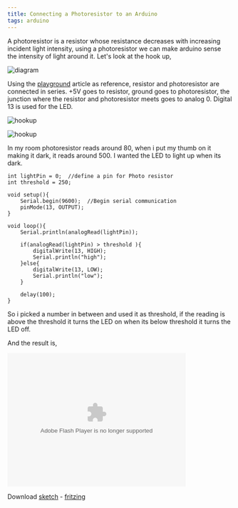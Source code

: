```yaml
---
title: Connecting a Photoresistor to an Arduino
tags: arduino
---
```


A photoresistor is a resistor whose resistance decreases with increasing
incident light intensity, using a photoresistor we can make arduino
sense the intensity of light around it. Let's look at the hook up,

![diagram](/images/post/photoresistor.png)

Using the
[playground](http://www.arduino.cc/playground/Learning/PhotoResistor)
article as reference, resistor and photoresistor are connected in
series. +5V goes to resistor, ground goes to photoresistor, the junction
where the resistor and photoresistor meets goes to analog 0. Digital 13
is used for the LED.

![hookup](http://farm3.static.flickr.com/2438/4050068719_34efa0eefe.jpg)


![hookup](http://farm3.static.flickr.com/2546/4050068885_e3967f0742.jpg)

In my room photoresistor reads around 80, when i put my thumb on it
making it dark, it reads around 500. I wanted the LED to light up when
its dark.

    int lightPin = 0;  //define a pin for Photo resistor
    int threshold = 250;

    void setup(){
        Serial.begin(9600);  //Begin serial communication
        pinMode(13, OUTPUT);
    }

    void loop(){
        Serial.println(analogRead(lightPin)); 
    
        if(analogRead(lightPin) > threshold ){    
            digitalWrite(13, HIGH);
            Serial.println("high"); 
        }else{
            digitalWrite(13, LOW);
            Serial.println("low"); 
        }
    
        delay(100);
    }

So i picked a number in between and used it as threshold, if the reading
is above the threshold it turns the LED on when its below threshold it
turns the LED off.

And the result is,

<object type="application/x-shockwave-flash" width="400" height="300" data="http://www.flickr.com/apps/video/stewart.swf?v=71377" classid="clsid:D27CDB6E-AE6D-11cf-96B8-444553540000"> <param name="flashvars" value="intl_lang=en-us&photo_secret=c8e9e39a1b&photo_id=4050815472"></param> <param name="movie" value="http://www.flickr.com/apps/video/stewart.swf?v=71377"></param> <param name="bgcolor" value="#000000"></param> <param name="allowFullScreen" value="true"></param><embed type="application/x-shockwave-flash" src="http://www.flickr.com/apps/video/stewart.swf?v=71377" bgcolor="#000000" allowfullscreen="true" flashvars="intl_lang=en-us&photo_secret=c8e9e39a1b&photo_id=4050815472" height="300" width="400"></embed></object>

Download [sketch](/code/arduino/photoresistor/photoresistor.pde) -
[fritzing](/code/arduino/photoresistor/photoresistor.fz)
